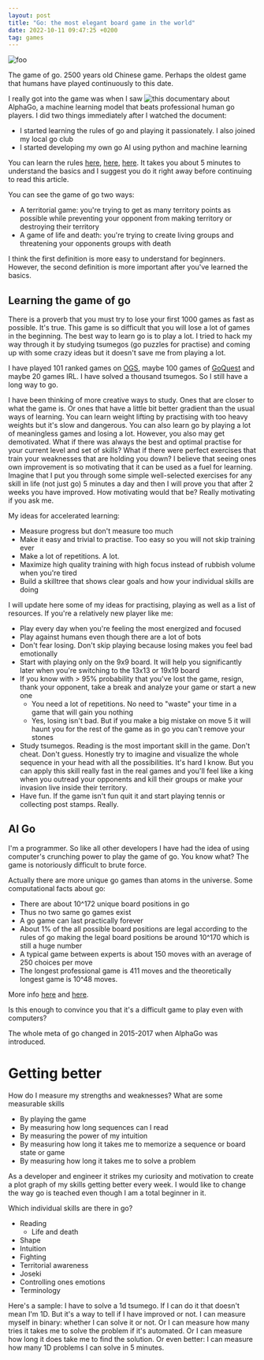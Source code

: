 ```yaml
---
layout: post
title: "Go: the most elegant board game in the world"
date: 2022-10-11 09:47:25 +0200
tag: games
---
```


![foo](https://i.stack.imgur.com/wtj2N.jpg)

The game of go. 2500 years old Chinese game. Perhaps the oldest game that humans have played continuously to this date.

I really got into the game was when I saw ![this](https://www.youtube.com/watch?v=WXuK6gekU1Y) documentary about AlphaGo, a machine learning model that beats professional human go players.
I did two things immediately after I watched the document: 
- I started learning the rules of go and playing it passionately. I also joined my local go club
- I started developing my own go AI using python and machine learning

You can learn the rules [here](https://online-go.com/learn-to-play-go), [here](https://www.learn-go.net/), [here](https://www.pandanet.co.jp/English/learning_go/learning_go_1.html). It takes you about 5 minutes to understand the basics and I suggest you do it right away before continuing to read this article.

You can see the game of go two ways:
- A territorial game: you're trying to get as many territory points as possible while preventing your opponent from making territory or destroying their territory
- A game of life and death: you're trying to create living groups and threatening your opponents groups with death

I think the first definition is more easy to understand for beginners. However, the second definition is more important after you've learned the basics.

## Learning the game of go

There is a proverb that you must try to lose your first 1000 games as fast as possible.
It's true.
This game is so difficult that you will lose a lot of games in the beginning.
The best way to learn go is to play a lot.
I tried to hack my way through it by studying tsumegos (go puzzles for practise) and coming up with some crazy ideas but it doesn't save me from playing a lot.

I have played 101 ranked games on [OGS](https://online-go.com), maybe 100 games of [GoQuest](https://play.google.com/store/apps/details?id=fm.wars.goquest&hl=en&gl=US) and maybe 20 games IRL.
I have solved a thousand tsumegos.
So I still have a long way to go.

I have been thinking of more creative ways to study.
Ones that are closer to what the game is.
Or ones that have a little bit better gradient than the usual ways of learning.
You can learn weight lifting by practising with too heavy weights but it's slow and dangerous.
You can also learn go by playing a lot of meaningless games and losing a lot. 
However, you also may get demotivated.
What if there was always the best and optimal practise for your current level and set of skills?
What if there were perfect exercises that train your weaknesses that are holding you down?
I believe that seeing ones own improvement is so motivating that it can be used as a fuel for learning.
Imagine that I put you through some simple well-selected exercises for any skill in life (not just go) 5 minutes a day and then I will prove you that after 2 weeks you have improved.
How motivating would that be?
Really motivating if you ask me.

My ideas for accelerated learning:
- Measure progress but don't measure too much
- Make it easy and trivial to practise. Too easy so you will not skip training ever
- Make a lot of repetitions. A lot.
- Maximize high quality training with high focus instead of rubbish volume when you're tired
- Build a skilltree that shows clear goals and how your individual skills are doing

I will update here some of my ideas for practising, playing as well as a list of resources.
If you're a relatively new player like me:
- Play every day when you're feeling the most energized and focused
- Play against humans even though there are a lot of bots
- Don't fear losing. Don't skip playing because losing makes you feel bad emotionally
- Start with playing only on the 9x9 board. It will help you significantly later when you're switching to the 13x13 or 19x19 board
- If you know with > 95% probability that you've lost the game, resign, thank your opponent, take a break and analyze your game or start a new one
  - You need a lot of repetitions. No need to "waste" your time in a game that will gain you nothing
  - Yes, losing isn't bad. But if you make a big mistake on move 5 it will haunt you for the rest of the game as in go you can't remove your stones
- Study tsumegos. Reading is the most important skill in the game. Don't cheat. Don't guess. Honestly try to imagine and visualize the whole sequence in your head with all the possibilities. It's hard I know. But you can apply this skill really fast in the real games and you'll feel like a king when you outread your opponents and kill their groups or make your invasion live inside their territory.
- Have fun. If the game isn't fun quit it and start playing tennis or collecting post stamps. Really.

## AI Go

I'm a programmer. So like all other developers I have had the idea of using computer's crunching power to play the game of go. You know what? The game is notoriously difficult to brute force.

Actually there are more unique go games than atoms in the universe. Some computational facts about go:
- There are about 10^172 unique board positions in go
- Thus no two same go games exist
- A go game can last practically forever
- About 1% of the all possible board positions are legal according to the rules of go making the legal board positions be around 10^170 which is still a huge number
- A typical game between experts is about 150 moves with an average of 250 choices per move
- The longest professional game is 411 moves and the theoretically longest game is 10^48 moves. 

More info [here](https://en.wikipedia.org/wiki/Go_and_mathematics) and [here](https://senseis.xmp.net/?NumberOfPossibleGoGames).

Is this enough to convince you that it's a difficult game to play even with computers?

The whole meta of go changed in 2015-2017 when AlphaGo was introduced.

# Getting better

How do I measure my strengths and weaknesses? What are some measurable skills
- By playing the game
- By measuring how long sequences can I read
- By measuring the power of my intuition
- By measuring how long it takes me to memorize a sequence or board state or game
- By measuring how long it takes me to solve a problem

As a developer and engineer it strikes my curiosity and motivation to create a plot graph of my skills getting better every week.
I would like to change the way go is teached even though I am a total beginner in it.

Which individual skills are there in go?
- Reading
  - Life and death
- Shape
- Intuition
- Fighting
- Territorial awareness
- Joseki
- Controlling ones emotions
- Terminology

Here's a sample: I have to solve a 1d tsumego.
If I can do it that doesn't mean I'm 1D.
But it's a way to tell if I have improved or not.
I can measure myself in binary: whether I can solve it or not.
Or I can measure how many tries it takes me to solve the problem if it's automated.
Or I can measure how long it does take me to find the solution.
Or even better: I can measure how many 1D problems I can solve in 5 minutes.